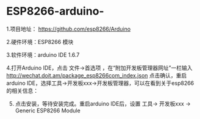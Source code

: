 # ESP8266-arduino-

1.项目地址： https://github.com/esp8266/Arduino

2.硬件环境：ESP8266 模块

3.软件环境：arduino IDE 1.6.7

4.打开Arduino IDE，点击 文件->首选项 ，在“附加开发板管理器网址”一栏输入 http://wechat.doit.am/package_esp8266com_index.json 点击确认，重启arduino IDE，选择工具->开发板xxx->开发板管理器，可以在看到关于esp8266的相关信息：

5. 点击安装，等待安装完成。重启arduino IDE后，设置 工具-> 开发板xxx -> Generic ESP8266 Module
  

